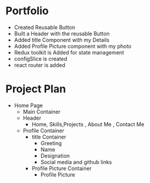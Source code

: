 # Portfolio

- Created Reusable Button
- Built a Header with the reusable Button
- Added title Component with my Details
- Added Profile Picture component with my photo
- Redux toolkit is Added for state management
- configSlice is created
- react router is added


# Project Plan
- Home Page
    - Main Container
    - Header 
        - Home, Skills,Projects , About Me , Contact Me
    - Profile Container 
        - title Container
            - Greeting
            - Name
            - Designation
            - Social media and github links
        - Profile Picture Container
            - Profile Picture